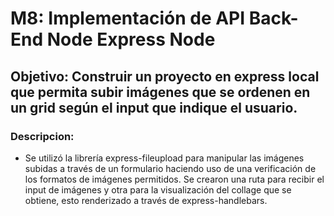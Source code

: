 # M8: Implementación de API Back-End Node Express Node

## Objetivo: Construir un proyecto en express local que permita subir imágenes que se ordenen en un grid según el input que indique el usuario.

### Descripcion: 
- Se utilizó la librería express-fileupload para manipular las imágenes subidas a través de un formulario haciendo uso de una verificación de los formatos de imágenes permitidos. 
Se crearon una ruta para recibir el input de imágenes y otra para la visualización del collage que se obtiene, esto renderizado a través de express-handlebars.
